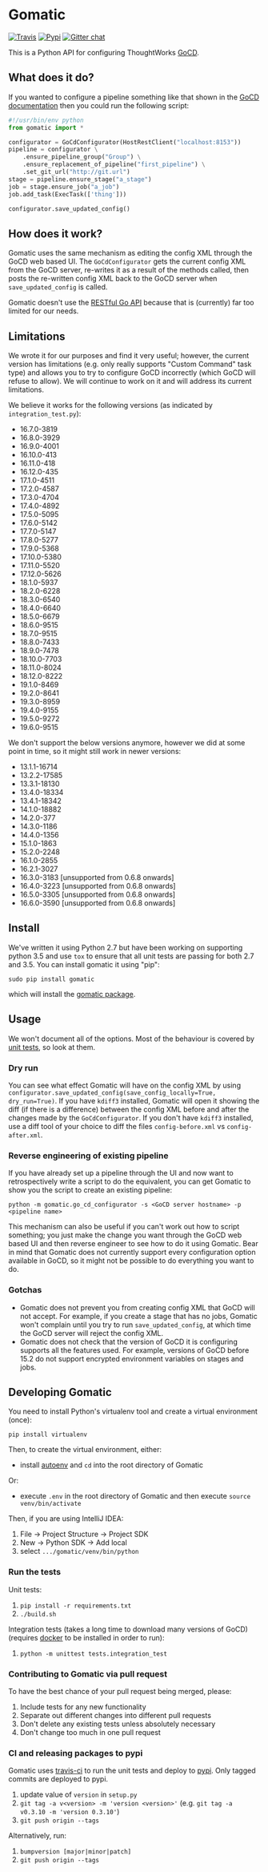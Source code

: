 # Gomatic
[![Travis](https://img.shields.io/travis/gocd-contrib/gomatic.svg)](https://travis-ci.org/gocd-contrib/gomatic)
[![Pypi](https://img.shields.io/pypi/v/gomatic.svg)](https://pypi.python.org/pypi/gomatic)
[![Gitter chat](https://badges.gitter.im/gocd-gomatic.png)](https://gitter.im/gocd-gomatic)

This is a Python API for configuring ThoughtWorks [GoCD](http://www.gocd.org/).

## What does it do?

If you wanted to configure a pipeline something like that shown in the [GoCD documentation](https://docs.gocd.org/current/) then you could run the following script:

```python
#!/usr/bin/env python
from gomatic import *

configurator = GoCdConfigurator(HostRestClient("localhost:8153"))
pipeline = configurator \
    .ensure_pipeline_group("Group") \
    .ensure_replacement_of_pipeline("first_pipeline") \
    .set_git_url("http://git.url")
stage = pipeline.ensure_stage("a_stage")
job = stage.ensure_job("a_job")
job.add_task(ExecTask(['thing']))

configurator.save_updated_config()
```

## How does it work?

Gomatic uses the same mechanism as editing the config XML through the GoCD web based UI.
The `GoCdConfigurator` gets the current config XML from the GoCD server, re-writes it as a result of the methods called, then posts the re-written config XML back to the GoCD server when `save_updated_config` is called.

Gomatic doesn't use the [RESTful Go API](https://api.gocd.org/current) because that is (currently) far too limited for our needs.

## Limitations

We wrote it for our purposes and find it very useful; however, the current version has limitations (e.g. only really supports "Custom Command" task type) and allows you to try to configure GoCD incorrectly (which GoCD will refuse to allow). We will continue to work on it and will address its current limitations.

We believe it works for the following versions (as indicated by `integration_test.py`):

* 16.7.0-3819
* 16.8.0-3929
* 16.9.0-4001
* 16.10.0-413
* 16.11.0-418
* 16.12.0-435
* 17.1.0-4511
* 17.2.0-4587
* 17.3.0-4704
* 17.4.0-4892
* 17.5.0-5095
* 17.6.0-5142
* 17.7.0-5147
* 17.8.0-5277
* 17.9.0-5368
* 17.10.0-5380
* 17.11.0-5520
* 17.12.0-5626
* 18.1.0-5937
* 18.2.0-6228
* 18.3.0-6540
* 18.4.0-6640
* 18.5.0-6679
* 18.6.0-9515
* 18.7.0-9515
* 18.8.0-7433
* 18.9.0-7478
* 18.10.0-7703
* 18.11.0-8024
* 18.12.0-8222
* 19.1.0-8469
* 19.2.0-8641
* 19.3.0-8959
* 19.4.0-9155
* 19.5.0-9272
* 19.6.0-9515

We don't support the below versions anymore, however we did at some point in time, so it might still work in newer versions:

* 13.1.1-16714
* 13.2.2-17585
* 13.3.1-18130
* 13.4.0-18334
* 13.4.1-18342
* 14.1.0-18882
* 14.2.0-377
* 14.3.0-1186
* 14.4.0-1356
* 15.1.0-1863
* 15.2.0-2248
* 16.1.0-2855
* 16.2.1-3027
* 16.3.0-3183 [unsupported from 0.6.8 onwards]
* 16.4.0-3223 [unsupported from 0.6.8 onwards]
* 16.5.0-3305 [unsupported from 0.6.8 onwards]
* 16.6.0-3590 [unsupported from 0.6.8 onwards]

## Install

We've written it using Python 2.7 but have been working on supporting python 3.5 and use `tox` to ensure that all unit tests are passing for both 2.7 and 3.5. You can install gomatic it using "pip":

    sudo pip install gomatic

which will install the [gomatic package](https://pypi.python.org/pypi/gomatic/).

## Usage

We won't document all of the options. Most of the behaviour is covered by [unit tests](https://github.com/SpringerSBM/gomatic/blob/master/tests/go_cd_configurator_test.py), so look at them.

### Dry run

You can see what effect Gomatic will have on the config XML by using `configurator.save_updated_config(save_config_locally=True, dry_run=True)`.
If you have `kdiff3` installed, Gomatic will open it showing the diff (if there is a difference) between the config XML before and after the changes made by the `GoCdConfigurator`.
If you don't have `kdiff3` installed, use a diff tool of your choice to diff the files `config-before.xml` vs `config-after.xml`.

### Reverse engineering of existing pipeline

If you have already set up a pipeline through the UI and now want to retrospectively write a script to do the equivalent, you can get Gomatic to show you the script to create an existing pipeline:

    python -m gomatic.go_cd_configurator -s <GoCD server hostname> -p <pipeline name>

This mechanism can also be useful if you can't work out how to script something; you just make the change you want through the GoCD web based UI and then reverse engineer to see how to do it using Gomatic.
Bear in mind that Gomatic does not currently support every configuration option available in GoCD, so it might not be possible to do everything you want to do.

### Gotchas

* Gomatic does not prevent you from creating config XML that GoCD will not accept. For example, if you create a stage that has no jobs, Gomatic won't complain until you try to run `save_updated_config`, at which time the GoCD server will reject the config XML.
* Gomatic does not check that the version of GoCD it is configuring supports all the features used. For example, versions of GoCD before 15.2 do not support encrypted environment variables on stages and jobs.

## Developing Gomatic

You need to install Python's virtualenv tool and create a virtual environment (once):

    pip install virtualenv

Then, to create the virtual environment, either:

* install [autoenv](https://github.com/kennethreitz/autoenv) and `cd` into the root directory of Gomatic

Or:

* execute `.env` in the root directory of Gomatic and then execute `source venv/bin/activate`

Then, if you are using IntelliJ IDEA:

1. File -> Project Structure -> Project SDK
1. New -> Python SDK -> Add local
1. select `.../gomatic/venv/bin/python`

### Run the tests

Unit tests:

1. `pip install -r requirements.txt`
2. `./build.sh`

Integration tests (takes a long time to download many versions of GoCD) (requires [docker](https://www.docker.com/) to be installed in order to run):

1. `python -m unittest tests.integration_test`

### Contributing to Gomatic via pull request

To have the best chance of your pull request being merged, please:

1. Include tests for any new functionality
1. Separate out different changes into different pull requests
1. Don't delete any existing tests unless absolutely necessary
1. Don't change too much in one pull request

### CI and releasing packages to pypi

Gomatic uses [travis-ci](https://travis-ci.org/SpringerSBM/gomatic) to run the unit tests and deploy to [pypi](https://pypi.python.org/pypi/gomatic).
Only tagged commits are deployed to pypi.

1. update value of `version` in `setup.py`
1. `git tag -a v<version> -m 'version <version>'` (e.g. `git tag -a v0.3.10 -m 'version 0.3.10'`)
1. `git push origin --tags`

Alternatively, run:

1. `bumpversion [major|minor|patch]`
1. `git push origin --tags`
